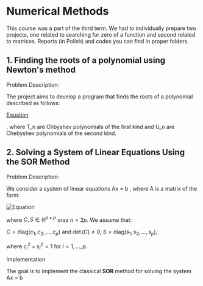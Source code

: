 # Numerical Methods
This course was a part of the third term. We had to individually prepare two projects, one related to searching for zero of a function and second related to matrices. Reports (in Polish) and codes you can find in proper folders.

## 1. Finding the roots of a polynomial using Newton's method

Problem Description:

The project aims to develop a program that finds the roots of a polynomial described as follows:

[Equation](https://latex.codecogs.com/png.latex?\color{red}w_n(x)%20=%20a_0%20+%20a_1%20(T_1(x)%20-%20U_1(x))%20+%20\cdots%20+%20a_n%20(T_n(x)%20-%20U_n(x)))


, where T_n are Chbyshev polynomials of the first kind and U_n are Chebyshev polynomials of the second kind.

## 2. Solving a System of Linear Equations Using the SOR Method

Problem Description:

We consider a system of linear equations  Ax = b , where  A  is a matrix of the form:

![Equation](https://latex.codecogs.com/svg.latex?\color{red}A%20%3D%20%5Cbegin%7Bpmatrix%7D%20C%20%26%20S%20%5C%5C%20-S%20%26%20C%20%5Cend%7Bpmatrix%7D)

where $C, S \in \mathbb{R}^{p \times p}$ oraz $n = 2p$. We assume that:

$C = \text{diag}(c_1, c_2, ..., c_p)$
and $\det(C) \neq 0$, 
$S = \text{diag}(s_1, s_2, ..., s_p)$,

where $c_i^2 + s_i^2 = 1$ for $i = 1, ..., p$.

Implementation

The goal is to implement the classical **SOR** method for solving the system  Ax = b  